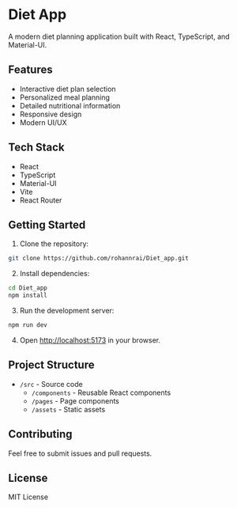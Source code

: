 # Diet App

A modern diet planning application built with React, TypeScript, and Material-UI.

## Features

- Interactive diet plan selection
- Personalized meal planning
- Detailed nutritional information
- Responsive design
- Modern UI/UX

## Tech Stack

- React
- TypeScript
- Material-UI
- Vite
- React Router

## Getting Started

1. Clone the repository:
```bash
git clone https://github.com/rohannrai/Diet_app.git
```

2. Install dependencies:
```bash
cd Diet_app
npm install
```

3. Run the development server:
```bash
npm run dev
```

4. Open [http://localhost:5173](http://localhost:5173) in your browser.

## Project Structure

- `/src` - Source code
  - `/components` - Reusable React components
  - `/pages` - Page components
  - `/assets` - Static assets

## Contributing

Feel free to submit issues and pull requests.

## License

MIT License
